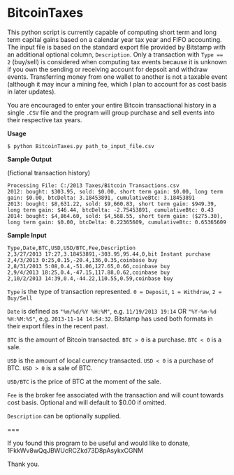 BitcoinTaxes
=========================

This python script is currently capable of computing short term and long term capital gains based on a calendar year tax year and FIFO accounting.  The input file is based on the standard export file provided by Bitstamp with an additional optional column, `Description`.  Only a transaction with `Type == 2` (buy/sell) is considered when computing tax events because it is unknown if you own the sending or receiving account for depsoit and withdraw events.  Transferring money from one wallet to another is not a taxable event (although it may incur a mining fee, which I plan to account for as cost basis in later updates).

You are encouraged to enter your entire Bitcoin transactional history in a single `.CSV` file and the program will group purchase and sell events into their respective tax years.

**Usage**

```$ python BitcoinTaxes.py path_to_input_file.csv```

**Sample Output**

(fictional transaction history)
```
Processing File: C:/2013 Taxes/Bitcoin Transactions.csv
2012: bought: $303.95, sold: $0.00, short term gain: $0.00, long term gain: $0.00, btcDelta: 3.18453891, cumulativeBtc: 3.18453891
2013: bought: $8,631.22, sold: $9,660.83, short term gain: $949.39, long term gain: $46.44, btcDelta: -2.75453891, cumulativeBtc: 0.43
2014: bought: $4,864.60, sold: $4,568.55, short term gain: ($275.30), long term gain: $0.00, btcDelta: 0.22365609, cumulativeBtc: 0.65365609
```

**Sample Input**

```
Type,Date,BTC,USD,USD/BTC,Fee,Description
2,3/27/2013 17:27,3.18453891,-303.95,95.44,0,bit Instant purchase
2,4/3/2013 0:25,0.15,-20.4,136,0.35,coinbase buy
2,8/31/2013 5:08,0.4,-51.06,127.65,0.66,coinbase buy
2,9/4/2013 18:25,0.4,-47.15,117.88,0.62,coinbase buy
2,10/2/2013 14:39,0.4,-44.22,110.55,0.59,coinbase buy
```

`Type` is the type of transaction represented. `0 = Deposit`, `1 = Withdraw`, `2 = Buy/Sell`

`Date` is defined as `"%m/%d/%Y %H:%M"`, e.g. `11/19/2013 19:14` OR `"%Y-%m-%d %H:%M:%S"`, e.g. `2013-11-14 14:54:32`.  Bitstamp has used both formats in their export files in the recent past.

`BTC` is the amount of Bitcoin transacted.  `BTC > 0` is a purchase. `BTC < 0` is a sale.

`USD` is the amount of local currency transacted. `USD < 0` is a purchase of BTC.  `USD > 0` is a sale of BTC.

`USD/BTC` is the price of BTC at the moment of the sale.

`Fee` is the broker fee associated with the transaction and will count towards cost basis.  Optional and will default to $0.00 if omitted.

`Description` can be optionally supplied.

===

If you found this program to be useful and would like to donate, 1FkkWv8wQqJBWUcRCZkd73D8pAsykxCGNM

Thank you.
